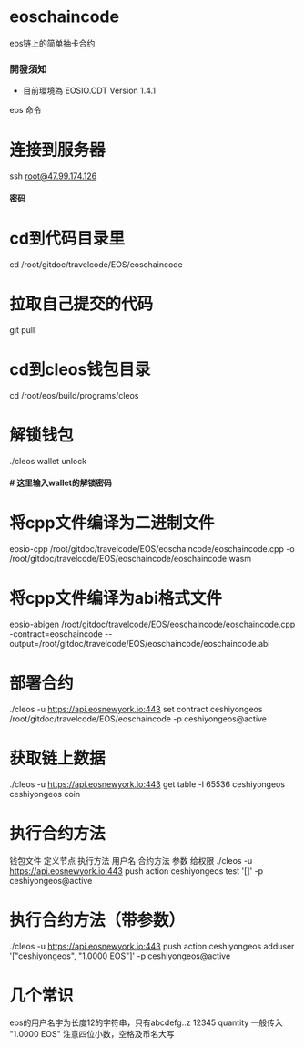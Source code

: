 # eoschaincode
eos链上的简单抽卡合约

### 開發須知
* 目前環境為 EOSIO.CDT Version 1.4.1 

eos 命令

# 连接到服务器
ssh root@47.99.174.126
#### 密码

# cd到代码目录里
cd /root/gitdoc/travelcode/EOS/eoschaincode

# 拉取自己提交的代码
git pull

# cd到cleos钱包目录
cd /root/eos/build/programs/cleos

# 解锁钱包
./cleos wallet unlock
#### # 这里输入wallet的解锁密码

# 将cpp文件编译为二进制文件
eosio-cpp /root/gitdoc/travelcode/EOS/eoschaincode/eoschaincode.cpp -o /root/gitdoc/travelcode/EOS/eoschaincode/eoschaincode.wasm

# 将cpp文件编译为abi格式文件
eosio-abigen /root/gitdoc/travelcode/EOS/eoschaincode/eoschaincode.cpp -contract=eoschaincode --output=/root/gitdoc/travelcode/EOS/eoschaincode/eoschaincode.abi

# 部署合约
./cleos -u https://api.eosnewyork.io:443 set contract ceshiyongeos /root/gitdoc/travelcode/EOS/eoschaincode -p ceshiyongeos@active

# 获取链上数据
./cleos -u https://api.eosnewyork.io:443 get table -l 65536 ceshiyongeos ceshiyongeos coin

# 执行合约方法
 钱包文件         定义节点                  执行方法      用户名   合约方法 参数       给权限
./cleos -u https://api.eosnewyork.io:443 push action ceshiyongeos test '[]' -p ceshiyongeos@active

# 执行合约方法（带参数）
./cleos -u https://api.eosnewyork.io:443 push action ceshiyongeos adduser '["ceshiyongeos", "1.0000 EOS"]' -p ceshiyongeos@active

# 几个常识
eos的用户名字为长度12的字符串，只有abcdefg..z 12345
quantity 一般传入 "1.0000 EOS" 注意四位小数，空格及币名大写